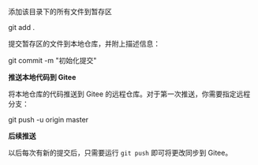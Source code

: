 添加该目录下的所有文件到暂存区

git add .

提交暂存区的文件到本地仓库，并附上描述信息：

git commit -m "初始化提交"

**推送本地代码到 Gitee** 

将本地仓库的代码推送到 Gitee 的远程仓库。对于第一次推送，你需要指定远程分支：

git push -u origin master

**后续推送**

以后每次有新的提交后，只需要运行 `git push` 即可将更改同步到 Gitee。